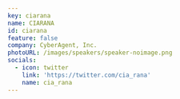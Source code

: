 ```yaml
---
key: ciarana
name: CIARANA
id: ciarana
feature: false
company: CyberAgent, Inc.
photoURL: /images/speakers/speaker-noimage.png
socials:
  - icon: twitter
    link: 'https://twitter.com/cia_rana'
    name: cia_rana
---
```

